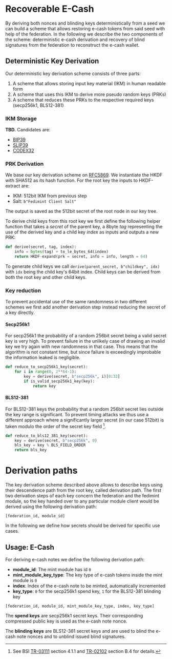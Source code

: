 # Recoverable E-Cash

By deriving both nonces and blinding keys deterministically from a seed we can build a scheme that allows restoring
e-cash tokens from said seed with help of the federation. In the following we describe the two components of the scheme:
deterministic e-cash derivation and recovery of blind signatures from the federation to reconstruct the e-cash wallet.

## Deterministic Key Derivation
Our deterministic key derivation scheme consists of three parts:

1. A scheme that allows storing input key material (IKM) in human readable form
2. A scheme that uses this IKM to derive more pseudo random keys (PRKs)
3. A scheme that reduces these PRKs to the respective required keys (secp256k1, BLS12-381)

### IKM Storage

**TBD.** Candidates are:
* [BIP39]
* [SLIP39]
* [CODEX32]

### PRK Derivation
We base our key derivation scheme on [RFC5869]. We instantiate the HKDF with SHA512 as its hash function. For the root
key the inputs to HKDF-extract are:

* IKM: 512bit IKM from previous step
* Salt: `b"Fedimint Client Salt"`

The output is saved as the 512bit secret of the root node in our key tree.

To derive child keys from this root key we first define the following helper function that takes a *secret* of the
parent key, a 8byte *tag* representing the use of the derived key and a child key *index* as inputs and outputs a new
PRK:

```python
def derive(secret, tag, index):
    info = bytes(tag) + to_le_bytes_64(index)
    return HKDF-expand(prk = secret, info = info, length = 64)
```

To generate child keys we call `derive(parent_secret, b"childkey", idx)` with `idx` being the child key's 64bit index.
Child keys can be derived from both the root key and other child keys.

### Key reduction
To prevent accidental use of the same randomness in two different schemes we first add another derivation step instead
reducing the secret of a key directly.

#### Secp256k1
For secp256k1 the probability of a random 256bit secret being a valid secret key is very high. To prevent failure in the
unlikely case of drawing an invalid key we try again with new randomness in that case. This means that the algorithm is
not constant time, but since failure is exceedingly improbable the information leaked is negligible. 

```python
def reduce_to_secp256k1_key(secret):
    for i in range(0, 2**64-1):
        key = derive(secret, b"secp256k", i)[0:32]
        if is_valid_secp256k1_key(key):
            return key
```

#### BLS12-381
For BLS12-381 keys the probability that a random 256bit secret lies outside the key range is significant. To prevent
timing attacks we thus use a different approach where a significantly larger secret (in our case 512bit) is taken modulo
the order of the secret key field [^1].

```python
def reduce_to_bls12_381_key(secret):
    key = derive(secret, b"secp256k", 0)
    bls_key = key % BLS_FIELD_ORDER
    return bls_key
```

# Derivation paths
The key derivation scheme described above allows to describe keys using their descendence path from the root key, called
derivation path. The first two derivation steps of each key concern the federation and the fedimint module, so the key
handed over to any particular module client would be derived using the following derivation path:

```
[federation_id, module_id]
```

In the following we define how secrets should be derived for specific use cases.

## Usage: E-Cash
For deriving e-cash notes we define the following derivation path:

* **module_id**: The mint module has id `0`
* **mint_module_key_type**: The key type of e-cash tokens inside the mint module is `0`
* **index**: Index of the e-cash note to be minted, automatically incremented
* **key_type**: `0` for the secp256k1 spend key, `1` for the BLS12-381 blinding key

```
[federation_id, module_id, mint_module_key_type, index, key_type]
```

The **spend keys** are secp256k1 secret keys. Their corresponding compressed public key is used as the
e-cash note nonce.

The **blinding keys** are BLS12-381 secret keys and are used to blind the e-cash note nonces and to unblind
issued blind signatures.

[^1]: See BSI [TR-03111] section 4.1.1 and [TR-02102] section B.4 for details.

[BIP39]: https://github.com/bitcoin/bips/blob/master/bip-0039.mediawiki
[SLIP39]: https://github.com/satoshilabs/slips/blob/master/slip-0039.md
[CODEX32]: https://github.com/roconnor-blockstream/SSS32/blob/ms32/MasterSeed32.md 
[RFC5869]: https://www.rfc-editor.org/rfc/rfc5869
[TR-03111]: https://www.bsi.bund.de/SharedDocs/Downloads/EN/BSI/Publications/TechGuidelines/TR03111/BSI-TR-03111_V-2-1_pdf.pdf?__blob=publicationFile&v=1
[TR-02102]: https://www.bsi.bund.de/SharedDocs/Downloads/EN/BSI/Publications/TechGuidelines/TG02102/BSI-TR-02102-1.pdf?__blob=publicationFile&v=4
